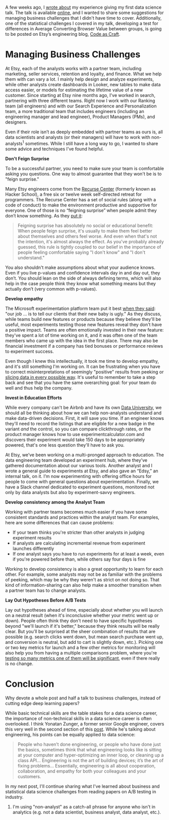 A few weeks ago, I [wrote about](https://robinsones.github.io/Giving-Your-First-Data-Science-Talk/) my experience giving my first data science talk. The talk is available [online](https://www.youtube.com/watch?v=SF-ryGgLOgQ), and I wanted to share some suggestions for managing business challenges that I didn't have time to cover. Additionally, one of the statistical challenges I covered in my talk, developing a test for differences in Average Converting Browser Value between groups, is going to be posted on Etsy’s engineering blog, [Code as Craft](https://codeascraft.com/archive/).

Managing Business Challenges
======

At Etsy, each of the analysts works with a partner team, including marketing, seller services, retention and loyalty, and finance. What we help them with can vary a lot. I mainly help design and analyze experiments, while other analysts create dashboards in Looker, new tables to make data access easier, or models for estimating the lifetime value of a new customer. Since starting at Etsy nine months ago, I've worked in search, partnering with three different teams. Right now I work with our Ranking team (all engineers) and with our Search Experience and Personalization team, a more traditional team that includes engineers (including an engineering manager and lead engineer), Product Managers (PMs), and designers. 

Even if their role isn’t as deeply embedded with partner teams as ours is, all data scientists and analysts (or their managers) will have to work with non-analysts<sup>1</sup> sometimes. While I still have a long way to go, I wanted to share some advice and techniques I've found helpful.

**Don't Feign Surprise**

To be a successful partner, you need to make sure your team is comfortable asking you questions. One way to almost guarantee that they won't be is to "feign surprise."

Many Etsy engineers come from the [Recurse Center](https://www.recurse.com) (formerly known as Hacker School), a free six or twelve week self-directed retreat for programmers. The Recurse Center has a set of social rules (along with a code of conduct) to make the environment productive and supportive for everyone. One of those is no “feigning surprise” when people admit they don’t know something. As they [put it](https://www.recurse.com/manual#sub-sec-social-rules): 

> Feigning surprise has absolutely no social or educational benefit: When people feign surprise, it's usually to make them feel better about themselves and others feel worse. And even when that's not the intention, it's almost always the effect. As you've probably already guessed, this rule is tightly coupled to our belief in the importance of people feeling comfortable saying "I don't know" and "I don't understand."
 
You also shouldn't make assumptions about what your audience knows. Even if you live p-values and confidence intervals day in and day out, they don’t. You should lean on the side of always defining terms, which will also help in the case people think they know what something means but they actually don’t (very common with p-values).

**Develop empathy**

The Microsoft experimentation platform team put it best [when they said](http://notes.stephenholiday.com/Five-Puzzling-Outcomes.pdf): "our job ... is to tell our clients that their new baby is ugly." As they discuss, while teams build new features or products because they believe they'll be useful, most experiments testing those new features reveal they don't have a positive impact. Teams are often emotionally invested in their new feature: they've spent a lot of time working on it, and it was often one of the team members who came up with the idea in the first place. There may also be financial investment if a company has tied bonuses or performance reviews to experiment success. 

Even though I knew this intellectually, it took me time to develop empathy, and it's still something I'm working on. It can be frustrating when you have to correct misinterpretations of seemingly "positive" results from peeking or [slicing data in every possible way](http://www.slate.com/articles/health_and_science/science/2013/07/statistics_and_psychology_multiple_comparisons_give_spurious_results.html). It's useful to remember to take a step back and see that you have the same overarching goal: for your team do well and thus help the company. 

**Invest in Education Efforts**

While every company can't be Airbnb and have its own [Data University](https://medium.com/airbnb-engineering/how-airbnb-democratizes-data-science-with-data-university-3eccc71e073a), we should all be thinking about how we can help non-analysts understand and make data-driven decisions. First, it will save you time. If an engineer knows they'll need to record the listings that are eligible for a new badge in the variant *and* the control, so you can compare clickthrough rates, or the product manager knows how to use experimentcalculator.com and discovers their experiment would take 150 days to be appropriately powered, that's one less question they'll have to ask you.  

At Etsy, we’ve been working on a multi-pronged approach to education. The data engineering team developed an experiment hub, where they’ve gathered documentation about our various tools. Another analyst and I wrote a general guide to experiments at Etsy, and also gave an “Edsy,” an internal talk, on it. I’m now experimenting with offering office hours for people to come with general questions about experimentation. Finally, we have a Slack channel dedicated to experiment questions, monitored not only by data analysts but also by experiment-savvy engineers.

**Develop consistency among the Analyst Team**

Working with partner teams becomes much easier if you have some consistent standards and practices within the analyst team. For examples, here are some differences that can cause problems: 

- If your team thinks you're stricter than other analysts in judging experiment results 
- If analysts are calculating incremental revenue from experiment launches differently 
- If one analyst says you have to run experiments for at least a week, even if you're powered before than, while others say four days is fine

Working to develop consistency is also a great opportunity to learn for each other. For example, some analysts may not be as familiar with the problems of peeking, which may be why they weren't as strict on not doing so. That kind of information-sharing can also help make a smoother transition when a partner team has to change analysts. 

**Lay Out Hypotheses Before A/B Tests**

Lay out hypotheses ahead of time, especially about whether you will launch on a neutral result (when it's inconclusive whether your metric went up or down). People often think they don't need to have specific hypotheses beyond "we'll launch if it's better," because they think results will be really clear. But you’ll be surprised at the sheer combination of results that are possible (e.g. search clicks went down, but mean search purchase went up, and conversion is neutral, but add to cart is slightly down, etc.). Picking one or two key metrics for launch and a few other metrics for monitoring will also help you from having a multiple comparisons problem, where you're [testing so many metrics one of them will be significant](https://en.wikipedia.org/wiki/Multiple_comparisons_problem), even if there really is no change. 

Conclusion
======

Why devote a whole post and half a talk to business challenges, instead of cutting edge deep learning papers?

While basic technical skills are the table stakes for a data science career, the importance of non-technical skills in a data science career is often overlooked. I think Yonatan Zunger, a former senior Google engineer, covers this very well in the second section of this [post]( https://medium.com/@yonatanzunger/so-about-this-googlers-manifesto-1e3773ed1788). While he's talking about engineering, his points can be equally applied to data science: 
  
> People who haven’t done engineering, or people who have done just the basics, sometimes think that what engineering looks like is sitting at your computer and hyper-optimizing an inner loop, or cleaning up a class API... Engineering is not the art of building devices; it’s the art of fixing problems... Essentially, engineering is all about cooperation, collaboration, and empathy for both your colleagues and your customers.

In my next post, I'll continue sharing what I've learned about business and statistical data science challenges from reading papers on A/B testing in industry. 

1. I'm using "non-analyst" as a catch-all phrase for anyone who isn't in analytics (e.g. not a data scientist, business analyst, data analyst, etc.). 
